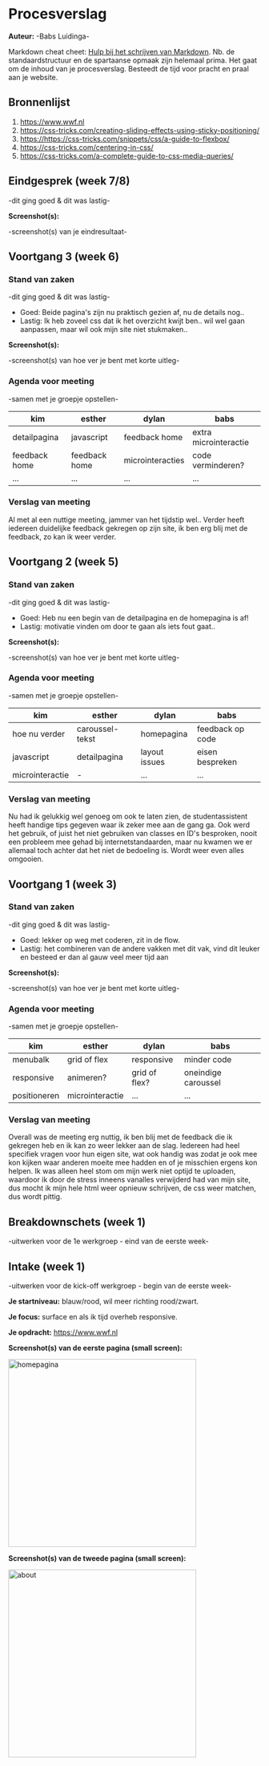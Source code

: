 # Procesverslag
**Auteur:** -Babs Luidinga-

Markdown cheat cheet: [Hulp bij het schrijven van Markdown](https://github.com/adam-p/markdown-here/wiki/Markdown-Cheatsheet). Nb. de standaardstructuur en de spartaanse opmaak zijn helemaal prima. Het gaat om de inhoud van je procesverslag. Besteedt de tijd voor pracht en praal aan je website.



## Bronnenlijst
1. <https://www.wwf.nl>
2. <https://css-tricks.com/creating-sliding-effects-using-sticky-positioning/>
3. <https://https://css-tricks.com/snippets/css/a-guide-to-flexbox/>
4. <https://css-tricks.com/centering-in-css/>
5. <https://css-tricks.com/a-complete-guide-to-css-media-queries/>

## Eindgesprek (week 7/8)

-dit ging goed & dit was lastig-

**Screenshot(s):**

-screenshot(s) van je eindresultaat-



## Voortgang 3 (week 6)

### Stand van zaken

-dit ging goed & dit was lastig-
- Goed: Beide pagina's zijn nu praktisch gezien af, nu de details nog..
- Lastig: Ik heb zoveel css dat ik het overzicht kwijt ben.. wil wel gaan aanpassen, maar wil ook mijn site niet stukmaken..

**Screenshot(s):**

-screenshot(s) van hoe ver je bent met korte uitleg-

### Agenda voor meeting

-samen met je groepje opstellen-

| kim            | esther             | dylan            | babs                 |
| ---            | ---                | ---              | ---                  |
| detailpagina   | javascript         | feedback home    | extra microinteractie|
| feedback home  | feedback home      | microinteracties | code verminderen?    |
| ...            | ...                | ...              | ...                  |

### Verslag van meeting

Al met al een nuttige meeting, jammer van het tijdstip wel.. Verder heeft iedereen duidelijke feedback gekregen op zijn site, ik ben erg blij met de feedback, zo kan ik weer verder.


## Voortgang 2 (week 5)

### Stand van zaken

-dit ging goed & dit was lastig-
- Goed: Heb nu een begin van de detailpagina en de homepagina is af!
- Lastig: motivatie vinden om door te gaan als iets fout gaat..

**Screenshot(s):**

-screenshot(s) van hoe ver je bent met korte uitleg-

### Agenda voor meeting

-samen met je groepje opstellen-

| kim            | esther             | dylan        | babs               |
| ---            | ---                | ---          | ---                |
| hoe nu verder  | caroussel-tekst    | homepagina   | feedback op code   |
| javascript     | detailpagina       | layout issues| eisen bespreken    |
| microinteractie| -                  | ...          | ...                |

### Verslag van meeting

Nu had ik gelukkig wel genoeg om ook te laten zien, de studentassistent heeft handige tips gegeven waar ik zeker mee aan de gang ga. Ook werd het gebruik, of juist het niet gebruiken van classes en ID's besproken, nooit een probleem mee gehad bij internetstandaarden, maar nu kwamen we er allemaal toch achter dat het niet de bedoeling is. Wordt weer even alles omgooien.


## Voortgang 1 (week 3)

### Stand van zaken

-dit ging goed & dit was lastig-
- Goed: lekker op weg met coderen, zit in de flow.
- Lastig: het combineren van de andere vakken met dit vak, vind dit leuker en besteed er dan al gauw veel meer tijd aan

**Screenshot(s):**

-screenshot(s) van hoe ver je bent met korte uitleg-

### Agenda voor meeting

-samen met je groepje opstellen-

| kim            | esther             | dylan        | babs               |
| ---            | ---                | ---          | ---                |
| menubalk       | grid of flex       | responsive   | minder code        |
| responsive     | animeren?          | grid of flex?| oneindige caroussel|
| positioneren   | microinteractie    | ...          | ...                |

### Verslag van meeting

Overall was de meeting erg nuttig, ik ben blij met de feedback die ik gekregen heb en ik kan zo weer lekker aan de slag. Iedereen had heel specifiek vragen voor hun eigen site, wat ook handig was zodat je ook mee kon kijken waar anderen moeite mee hadden en of je misschien ergens kon helpen. Ik was alleen heel stom om mijn werk niet optijd te uploaden, waardoor ik door de stress inneens vanalles verwijderd had van mijn site, dus mocht ik mijn hele html weer opnieuw schrijven, de css weer matchen, dus wordt pittig.


## Breakdownschets (week 1)

-uitwerken voor de 1e werkgroep - eind van de eerste week-



## Intake (week 1)
-uitwerken voor de kick-off werkgroep - begin van de eerste week-

**Je startniveau:** blauw/rood, wil meer richting rood/zwart.

**Je focus:** surface en als ik tijd overheb responsive.

**Je opdracht:** <https://www.wwf.nl>

**Screenshot(s) van de eerste pagina (small screen):**

<img src="images/home.png" width="375px" alt="homepagina">

**Screenshot(s) van de tweede pagina (small screen):**

<img src="images/deatil.png" width="375px" alt="about">

